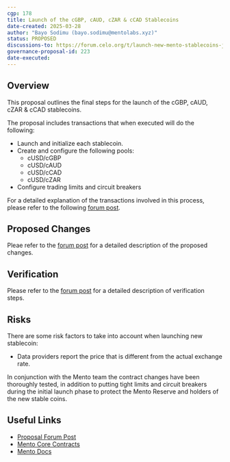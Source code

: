 ```yaml
---
cgp: 178
title: Launch of the cGBP, cAUD, cZAR & cCAD Stablecoins
date-created: 2025-03-28
author: "Bayo Sodimu (bayo.sodimu@mentolabs.xyz)"
status: PROPOSED
discussions-to: https://forum.celo.org/t/launch-new-mento-stablecoins-jpy-gbp-aud-cad-chf-ngn-zar/10603
governance-proposal-id: 223
date-executed:
---
```


## Overview

This proposal outlines the final steps for the launch of the cGBP, cAUD, cZAR & cCAD stablecoins.

The proposal includes transactions that when executed will do the following:

- Launch and initialize each stablecoin.
- Create and configure the following pools:
  - cUSD/cGBP
  - cUSD/cAUD
  - cUSD/cCAD
  - cUSD/cZAR
- Configure trading limits and circuit breakers

For a detailed explanation of the transactions involved in this process, please refer to the following [forum post](https://forum.celo.org/t/launch-new-mento-stablecoins-jpy-gbp-aud-cad-chf-ngn-zar/10603).


## Proposed Changes

Pleae refer to the [forum post](https://forum.celo.org/t/launch-new-mento-stablecoins-jpy-gbp-aud-cad-chf-ngn-zar/10603) for a detailed description of the proposed changes.

## Verification

Please refer to the  [forum post](https://forum.celo.org/t/launch-new-mento-stablecoins-jpy-gbp-aud-cad-chf-ngn-zar/10603) for a detailed description of verification steps.

## Risks

There are some risk factors to take into account when launching new stablecoin:

- Data providers report the price that is different from the actual exchange rate.

In conjunction with the Mento team the contract changes have been thoroughly tested, in addition to putting tight limits and circuit breakers during the initial launch phase to protect the Mento Reserve and holders of the new stable coins.

## Useful Links

- [Proposal Forum Post](https://forum.celo.org/t/launch-new-mento-stablecoins-jpy-gbp-aud-cad-chf-ngn-zar/10603)
- [Mento Core Contracts](https://github.com/mento-protocol/mento-core)
- [Mento Docs](https://docs.mento.org)
